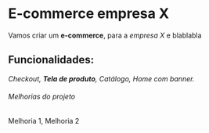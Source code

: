 # E-commerce empresa X

Vamos criar um **e-commerce**, para a *empresa X* e blablabla

## Funcionalidades: 

_Checkout, **Tela de produto**, Catálogo, Home com banner._

###### Melhorias do projeto

Melhoria 1, Melhoria 2
